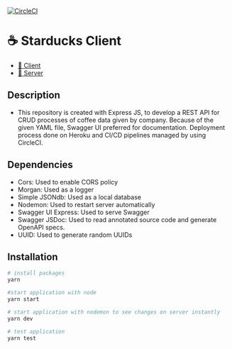 [![CircleCI](https://circleci.com/gh/damla/starducks-server/tree/main.svg?style=svg&circle-token=359ede319a88a8b675f77fa361b1cf2b0fa89493)](https://circleci.com/gh/damla/starducks-server/tree/main)

# ☕️ Starducks Client

- [🔗 Client](https://starducks-client.netlify.app)
- [🔗 Server](https://starducks-server.herokuapp.com/api-docs)

## Description

- This repository is created with Express JS, to develop a REST API for CRUD processes of coffee data given by company. Because of the given YAML file, Swagger UI preferred for documentation. Deployment process done on Heroku and CI/CD pipelines managed by using CircleCI.

## Dependencies

- Cors: Used to enable CORS policy
- Morgan: Used as a logger
- Simple JSONdb: Used as a local database
- Nodemon: Used to restart server automatically
- Swagger UI Express: Used to serve Swagger
- Swagger JSDoc: Used to read annotated source code and generate OpenAPI specs.
- UUID: Used to generate random UUIDs

## Installation

```bash
# install packages
yarn

#start application with node
yarn start

# start application with nodemon to see changes on server instantly
yarn dev

# test application
yarn test
```
